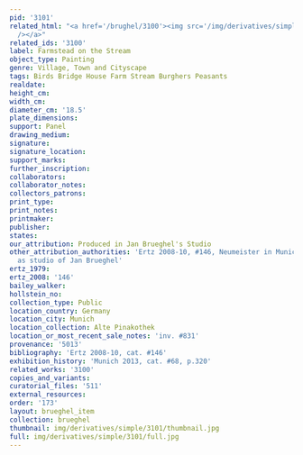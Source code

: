 ```yaml
---
pid: '3101'
related_html: "<a href='/brughel/3100'><img src='/img/derivatives/simple/3100/thumbnail.jpg'
  /></a>"
related_ids: '3100'
label: Farmstead on the Stream
object_type: Painting
genre: Village, Town and Cityscape
tags: Birds Bridge House Farm Stream Burghers Peasants
realdate: 
height_cm: 
width_cm: 
diameter_cm: '18.5'
plate_dimensions: 
support: Panel
drawing_medium: 
signature: 
signature_location: 
support_marks: 
further_inscription: 
collaborators: 
collaborator_notes: 
collectors_patrons: 
print_type: 
print_notes: 
printmaker: 
publisher: 
states: 
our_attribution: Produced in Jan Brueghel's Studio
other_attribution_authorities: 'Ertz 2008-10, #146, Neumeister in Munich 2013, p.320
  as studio of Jan Brueghel'
ertz_1979: 
ertz_2008: '146'
bailey_walker: 
hollstein_no: 
collection_type: Public
location_country: Germany
location_city: Munich
location_collection: Alte Pinakothek
location_or_most_recent_sale_notes: 'inv. #831'
provenance: '5013'
bibliography: 'Ertz 2008-10, cat. #146'
exhibition_history: 'Munich 2013, cat. #68, p.320'
related_works: '3100'
copies_and_variants: 
curatorial_files: '511'
external_resources: 
order: '173'
layout: brueghel_item
collection: brueghel
thumbnail: img/derivatives/simple/3101/thumbnail.jpg
full: img/derivatives/simple/3101/full.jpg
---
```

